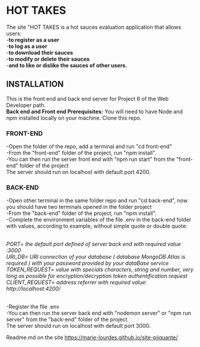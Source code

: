 # HOT TAKES

The site "HOT TAKES is a hot sauces evaluation application that allows users:
<br>
-**to register as a user**
<br>
-**to log as a user**
 <br>
-**to download their sauces**
<br>
-**to modify or delete their sauces**
<br>
-**and to like or dislike the sauces of other users.**

## INSTALLATION
This is the front end and back end server for Project 6 of the Web Developer path.
<br>
**Back end and Front end Prerequisites:** You will need to have Node and npm installed locally on your machine.
Clone this repo.

### FRONT-END
-Open the folder of the repo, add a terminal and run "cd front-end"
<br>
-From the "front-end" folder of the project, run "npm install".
<br>
-You can then run the server front end with "npm run start" from the "front-end" folder of the project
<br>
The server should run on localhost with default port 4200.

### BACK-END
-Open other terminal in the same folder repo and run "cd back-end", now you should have two terminals opened in the folder project
<br>
-From the "back-end" folder of the project, run "npm install".
<br>
-Complete the environment variables of the file .env in the back-end folder with values, according to example, without simple quote or double quote:
<br><br>

*PORT= the default port defined of server back end with required value :3000*
<br>
*URI_DB= URI connection  of your database ( database MongoDB Atlas is required ) with your password provided by your dataBase service*
<br>
*TOKEN_REQUEST= value with specials characters, string and number, very long as possible  for encryption/decryption token authentification request* 
<br>
*CLIENT_REQUEST= address referrer with required value: http://localhost:4200/*
<br><br>

-Register the file .env
<br>
-You can then run the server back end  with "nodemon server" or "npm run server" from the "back-end" folder of the project 
<br>
The server should run on localhost with default port 3000.

Readme.md on the site https://marie-lourdes.github.io/site-piiquante/






